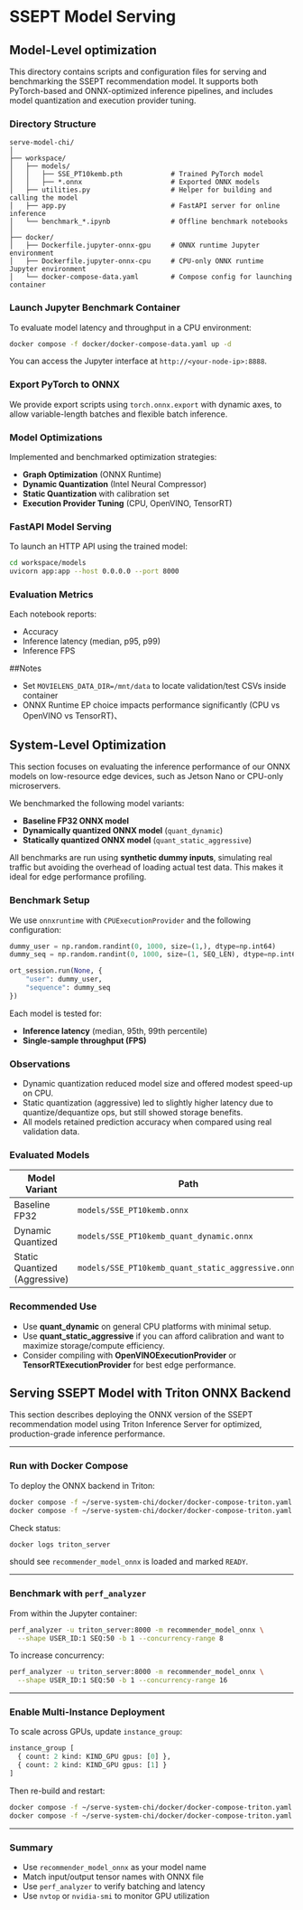 # SSEPT Model Serving

## Model-Level optimization

This directory contains scripts and configuration files for serving and benchmarking the SSEPT recommendation model. It supports both PyTorch-based and ONNX-optimized inference pipelines, and includes model quantization and execution provider tuning.

### Directory Structure

```
serve-model-chi/
│
├── workspace/
│   ├── models/
│   │   ├── SSE_PT10kemb.pth            # Trained PyTorch model
│   │   ├── *.onnx                      # Exported ONNX models
│   ├── utilities.py                    # Helper for building and calling the model
│   ├── app.py                          # FastAPI server for online inference
│   └── benchmark_*.ipynb               # Offline benchmark notebooks
│
├── docker/
│   ├── Dockerfile.jupyter-onnx-gpu     # ONNX runtime Jupyter environment
│   ├── Dockerfile.jupyter-onnx-cpu     # CPU-only ONNX runtime Jupyter environment
│   └── docker-compose-data.yaml        # Compose config for launching container
```

### Launch Jupyter Benchmark Container

To evaluate model latency and throughput in a CPU environment:

```bash
docker compose -f docker/docker-compose-data.yaml up -d
```

You can access the Jupyter interface at `http://<your-node-ip>:8888`.

### Export PyTorch to ONNX

We provide export scripts using `torch.onnx.export` with dynamic axes, to allow variable-length batches and flexible batch inference.

### Model Optimizations

Implemented and benchmarked optimization strategies:

- **Graph Optimization** (ONNX Runtime)
- **Dynamic Quantization** (Intel Neural Compressor)
- **Static Quantization** with calibration set
- **Execution Provider Tuning** (CPU, OpenVINO, TensorRT)

### FastAPI Model Serving

To launch an HTTP API using the trained model:

```bash
cd workspace/models
uvicorn app:app --host 0.0.0.0 --port 8000
```

### Evaluation Metrics

Each notebook reports:

- Accuracy
- Inference latency (median, p95, p99)
- Inference FPS


##Notes

- Set `MOVIELENS_DATA_DIR=/mnt/data` to locate validation/test CSVs inside container
- ONNX Runtime EP choice impacts performance significantly (CPU vs OpenVINO vs TensorRT)、



## System-Level Optimization 

This section focuses on evaluating the inference performance of our ONNX models on low-resource edge devices, such as Jetson Nano or CPU-only microservers.

We benchmarked the following model variants:

- **Baseline FP32 ONNX model**
- **Dynamically quantized ONNX model** (`quant_dynamic`)
- **Statically quantized ONNX model** (`quant_static_aggressive`)

All benchmarks are run using **synthetic dummy inputs**, simulating real traffic but avoiding the overhead of loading actual test data. This makes it ideal for edge performance profiling.

### Benchmark Setup

We use `onnxruntime` with `CPUExecutionProvider` and the following configuration:

```python
dummy_user = np.random.randint(0, 1000, size=(1,), dtype=np.int64)
dummy_seq = np.random.randint(0, 1000, size=(1, SEQ_LEN), dtype=np.int64)

ort_session.run(None, {
    "user": dummy_user,
    "sequence": dummy_seq
})
```

Each model is tested for:

- **Inference latency** (median, 95th, 99th percentile)
- **Single-sample throughput (FPS)**

### Observations

- Dynamic quantization reduced model size and offered modest speed-up on CPU.
- Static quantization (aggressive) led to slightly higher latency due to quantize/dequantize ops, but still showed storage benefits.
- All models retained prediction accuracy when compared using real validation data.

### Evaluated Models

| Model Variant                   | Path                                                 |
|--------------------------------|------------------------------------------------------|
| Baseline FP32                  | `models/SSE_PT10kemb.onnx`                           |
| Dynamic Quantized              | `models/SSE_PT10kemb_quant_dynamic.onnx`            |
| Static Quantized (Aggressive) | `models/SSE_PT10kemb_quant_static_aggressive.onnx`  |

### Recommended Use

- Use **quant_dynamic** on general CPU platforms with minimal setup.
- Use **quant_static_aggressive** if you can afford calibration and want to maximize storage/compute efficiency.
- Consider compiling with **OpenVINOExecutionProvider** or **TensorRTExecutionProvider** for best edge performance.


## Serving SSEPT Model with Triton ONNX Backend

This section describes deploying the ONNX version of the SSEPT recommendation model using Triton Inference Server for optimized, production-grade inference performance.

---

### Run with Docker Compose

To deploy the ONNX backend in Triton:

```bash
docker compose -f ~/serve-system-chi/docker/docker-compose-triton.yaml build triton_server
docker compose -f ~/serve-system-chi/docker/docker-compose-triton.yaml up triton_server --force-recreate -d
```

Check status:

```bash
docker logs triton_server
```

should see `recommender_model_onnx` is loaded and marked `READY`.

---

### Benchmark with `perf_analyzer`

From within the Jupyter container:

```bash
perf_analyzer -u triton_server:8000 -m recommender_model_onnx \
  --shape USER_ID:1 SEQ:50 -b 1 --concurrency-range 8
```

To increase concurrency:

```bash
perf_analyzer -u triton_server:8000 -m recommender_model_onnx \
  --shape USER_ID:1 SEQ:50 -b 1 --concurrency-range 16
```

---

### Enable Multi-Instance Deployment

To scale across GPUs, update `instance_group`:

```protobuf
instance_group [
  { count: 2 kind: KIND_GPU gpus: [0] },
  { count: 2 kind: KIND_GPU gpus: [1] }
]
```

Then re-build and restart:

```bash
docker compose -f ~/serve-system-chi/docker/docker-compose-triton.yaml build triton_server
docker compose -f ~/serve-system-chi/docker/docker-compose-triton.yaml up triton_server --force-recreate -d
```

---

### Summary

- Use `recommender_model_onnx` as your model name
- Match input/output tensor names with ONNX file
- Use `perf_analyzer` to verify batching and latency
- Use `nvtop` or `nvidia-smi` to monitor GPU utilization

